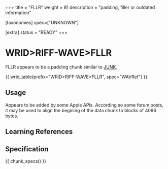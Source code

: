 +++
title = "FLLR"
weight = 81
description = "padding, filler or outdated information"

[taxonomies]
spec=["UNKNOWN"]

[extra]
status = "READY"
+++

# WRID>RIFF-WAVE>FLLR

FLLR appears to be a padding chunk similar to [JUNK](@/chunk/junk.md).

{{ wrid_table(prefix="WRID>RIFF-WAVE>FLLR", spec="WAVRef") }}

## Usage

Appears to be added by some Apple APIs. According so some forum posts, it may be used to align the begining of the data chunk to blocks of 4096 bytes. 

## Learning References

## Specification

{{ chunk_specs() }}

